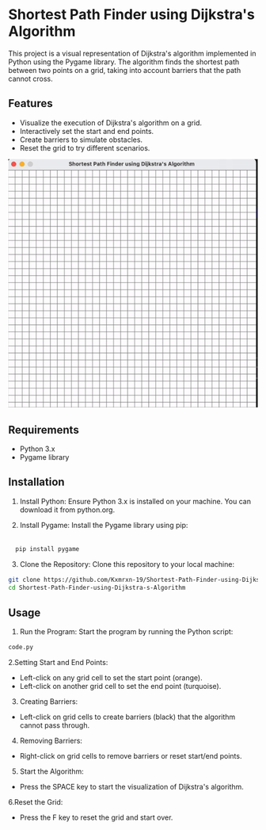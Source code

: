 # Shortest Path Finder using Dijkstra's Algorithm

This project is a visual representation of Dijkstra's algorithm implemented in Python using the Pygame library. The algorithm finds the shortest path between two points on a grid, taking into account barriers that the path cannot cross.

## Features

- Visualize the execution of Dijkstra's algorithm on a grid.
- Interactively set the start and end points.
- Create barriers to simulate obstacles.
- Reset the grid to try different scenarios.
  

![](https://github.com/Kxmrxn-19/Shortest-Path-Finder-using-Dijkstra-s-Algorithm/blob/main/working.gif)


## Requirements
- Python 3.x
- Pygame library

## Installation

1. Install Python: Ensure Python 3.x is installed on your machine. You can download it from python.org.

2. Install Pygame: Install the Pygame library using pip:

```bash

  pip install pygame
```

3. Clone the Repository: Clone this repository to your local machine:
```bash   
git clone https://github.com/Kxmrxn-19/Shortest-Path-Finder-using-Dijkstra-s-Algorithm.git
cd Shortest-Path-Finder-using-Dijkstra-s-Algorithm
```

## Usage
1. Run the Program: Start the program by running the Python script:
```bash 
code.py
```
2.Setting Start and End Points:

- Left-click on any grid cell to set the start point (orange).
- Left-click on another grid cell to set the end point (turquoise).
  
3. Creating Barriers:

- Left-click on grid cells to create barriers (black) that the algorithm cannot pass through.
  
4. Removing Barriers:

- Right-click on grid cells to remove barriers or reset start/end points.
  
5. Start the Algorithm:
   
- Press the SPACE key to start the visualization of Dijkstra's algorithm.
  
6.Reset the Grid:

- Press the F key to reset the grid and start over.
  

